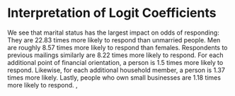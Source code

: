 # Interpretation of Logit Coefficients

We see that marital status has the largest impact on odds of responding: They are 22.83 times more likely to respond than unmarried people.  Men are roughly 8.57 times more likely to respond than females. Respondents to previous mailings similarly are 8.22 times more likely to respond. For each additional point of financial orientation, a person is 1.5 times more likely to respond. Likewise, for each additional household member, a person is 1.37 times more likely.   Lastly, people who own small businesses are 1.18 times more likely to respond. 
,
